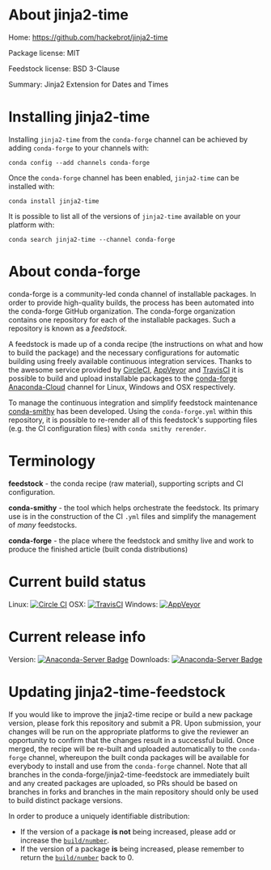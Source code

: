 About jinja2-time
=================

Home: https://github.com/hackebrot/jinja2-time

Package license: MIT

Feedstock license: BSD 3-Clause

Summary: Jinja2 Extension for Dates and Times



Installing jinja2-time
======================

Installing `jinja2-time` from the `conda-forge` channel can be achieved by adding `conda-forge` to your channels with:

```
conda config --add channels conda-forge
```

Once the `conda-forge` channel has been enabled, `jinja2-time` can be installed with:

```
conda install jinja2-time
```

It is possible to list all of the versions of `jinja2-time` available on your platform with:

```
conda search jinja2-time --channel conda-forge
```



About conda-forge
=================

conda-forge is a community-led conda channel of installable packages.
In order to provide high-quality builds, the process has been automated into the
conda-forge GitHub organization. The conda-forge organization contains one repository
for each of the installable packages. Such a repository is known as a *feedstock*.

A feedstock is made up of a conda recipe (the instructions on what and how to build
the package) and the necessary configurations for automatic building using freely
available continuous integration services. Thanks to the awesome service provided by
[CircleCI](https://circleci.com/), [AppVeyor](http://www.appveyor.com/)
and [TravisCI](https://travis-ci.org/) it is possible to build and upload installable
packages to the [conda-forge](https://anaconda.org/conda-forge)
[Anaconda-Cloud](http://docs.anaconda.org/) channel for Linux, Windows and OSX respectively.

To manage the continuous integration and simplify feedstock maintenance
[conda-smithy](http://github.com/conda-forge/conda-smithy) has been developed.
Using the ``conda-forge.yml`` within this repository, it is possible to re-render all of
this feedstock's supporting files (e.g. the CI configuration files) with ``conda smithy rerender``.


Terminology
===========

**feedstock** - the conda recipe (raw material), supporting scripts and CI configuration.

**conda-smithy** - the tool which helps orchestrate the feedstock.
                   Its primary use is in the construction of the CI ``.yml`` files
                   and simplify the management of *many* feedstocks.

**conda-forge** - the place where the feedstock and smithy live and work to
                  produce the finished article (built conda distributions)

Current build status
====================

Linux: [![Circle CI](https://circleci.com/gh/conda-forge/jinja2-time-feedstock.svg?style=shield)](https://circleci.com/gh/conda-forge/jinja2-time-feedstock)
OSX: [![TravisCI](https://travis-ci.org/conda-forge/jinja2-time-feedstock.svg?branch=master)](https://travis-ci.org/conda-forge/jinja2-time-feedstock)
Windows: [![AppVeyor](https://ci.appveyor.com/api/projects/status/github/conda-forge/jinja2-time-feedstock?svg=True)](https://ci.appveyor.com/project/conda-forge/jinja2-time-feedstock/branch/master)

Current release info
====================
Version: [![Anaconda-Server Badge](https://anaconda.org/conda-forge/jinja2-time/badges/version.svg)](https://anaconda.org/conda-forge/jinja2-time)
Downloads: [![Anaconda-Server Badge](https://anaconda.org/conda-forge/jinja2-time/badges/downloads.svg)](https://anaconda.org/conda-forge/jinja2-time)


Updating jinja2-time-feedstock
==============================

If you would like to improve the jinja2-time recipe or build a new
package version, please fork this repository and submit a PR. Upon submission,
your changes will be run on the appropriate platforms to give the reviewer an
opportunity to confirm that the changes result in a successful build. Once
merged, the recipe will be re-built and uploaded automatically to the
`conda-forge` channel, whereupon the built conda packages will be available for
everybody to install and use from the `conda-forge` channel.
Note that all branches in the conda-forge/jinja2-time-feedstock are
immediately built and any created packages are uploaded, so PRs should be based
on branches in forks and branches in the main repository should only be used to
build distinct package versions.

In order to produce a uniquely identifiable distribution:
 * If the version of a package **is not** being increased, please add or increase
   the [``build/number``](http://conda.pydata.org/docs/building/meta-yaml.html#build-number-and-string).
 * If the version of a package **is** being increased, please remember to return
   the [``build/number``](http://conda.pydata.org/docs/building/meta-yaml.html#build-number-and-string)
   back to 0.
